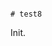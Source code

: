                                                                                                                                                                                                                                                                                                                                                               # test8

Init.
